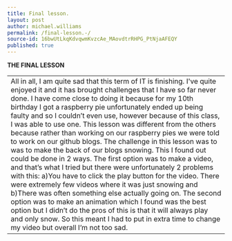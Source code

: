 ```yaml
---
title: Final lesson. 
layout: post
author: michael.williams
permalink: /final-lesson.-/
source-id: 16bwUtLkqKdvqwmKvzcAe_MAovdtrRHPG_PtNjaAFEQY
published: true
---
```

**THE FINAL LESSON**

<table>
  <tr>
    <td>All in all, I am quite sad that this term of IT is finishing. I've quite enjoyed it and it has brought challenges that I have so far never done. I have come close to doing it because for my 10th birthday I got a raspberry pie unfortunately ended up being faulty and so I couldn’t even use, however because of this class, I was able to use one.
This lesson was different from the others because rather than working on our raspberry pies we were told to work on our github blogs. The challenge in this lesson was to was to make the back of our blogs snowing. This I found out could be done in 2 ways. The first option was to make a video, and that’s what I tried but there were unfortunately 2 problems with this: a)You have to click the play button for the video. There were extremely few videos where it was just snowing and b)There was often something else actually going on. The second option was to make an animation which I found was the best option but I didn’t do the pros of this is that it will always 
play and only snow. So this meant I had to put in extra time to change my video but overall I’m not too sad.</td>
  </tr>
</table>


